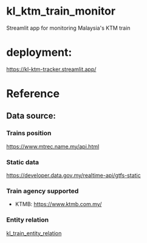 # kl_ktm_train_monitor
Streamlit app for monitoring Malaysia's KTM train

# deployment:
https://kl-ktm-tracker.streamlit.app/


# Reference
## Data source:
### Trains position
https://www.mtrec.name.my/api.html

### Static data 
https://developer.data.gov.my/realtime-api/gtfs-static

### Train agency supported
- KTMB: https://www.ktmb.com.my/
### Entity relation
[kl_train_entity_relation](reference/database_entity_relation.png "data_base_entity_relation")


